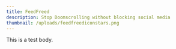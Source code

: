 ```yaml
---
title: FeedFreed
description: Stop Doomscrolling without blocking social media
thumbnail: /uploads/feedfreediconstars.png
---
```


This is a test body.

